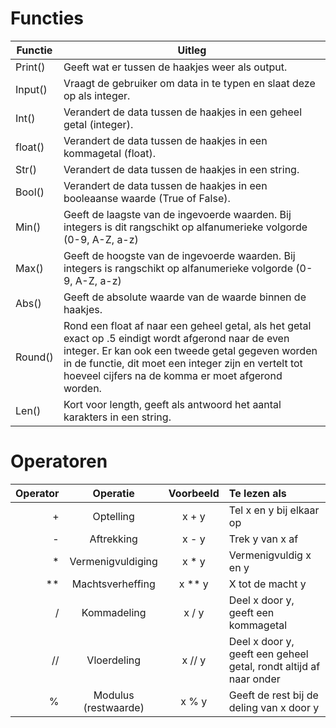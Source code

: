 # Functies

|Functie |Uitleg|
|-|-|
|Print()|Geeft wat er tussen de haakjes weer als output.|
|Input()|Vraagt de gebruiker om data in te typen en slaat deze op als integer.|
|Int()|Verandert de data tussen de haakjes in een geheel getal (integer).|
|float()|Verandert de data tussen de haakjes in een kommagetal (float).|
|Str()|Verandert de data tussen de haakjes in een string.|
|Bool()|Verandert de data tussen de haakjes in een booleaanse waarde (True of False).|
|Min()|Geeft de laagste van de ingevoerde waarden. Bij integers is dit rangschikt op alfanumerieke volgorde (0-9, A-Z, a-z)|
|Max()|Geeft de hoogste van de ingevoerde waarden. Bij integers is rangschikt op alfanumerieke volgorde (0-9, A-Z, a-z)|
|Abs()|Geeft de absolute waarde van de waarde binnen de haakjes.|
|Round()|Rond een float af naar een geheel getal, als het getal exact op .5 eindigt wordt afgerond naar de even integer. Er kan ook een tweede getal gegeven worden in de functie, dit moet een integer zijn en vertelt tot hoeveel cijfers na de komma er moet afgerond worden.|
|Len()|Kort voor length, geeft als antwoord het aantal karakters in een string.|

# Operatoren

|Operator|Operatie|Voorbeeld|Te lezen als|
|-:|:-:|:-:|:-|
|+|Optelling|x + y|Tel x en y bij elkaar op|
|-|Aftrekking|x - y|Trek y van x af|
|*|Vermenigvuldiging|x * y|Vermenigvuldig x en y|
|**|Machtsverheffing|x ** y|X tot de macht y|
|/|Kommadeling|x / y|Deel x door y, geeft een kommagetal|
|//|Vloerdeling|x // y|Deel x door y, geeft een geheel getal, rondt altijd af naar onder|
|%|Modulus (restwaarde)|x % y|Geeft de rest bij de deling van x door y|
